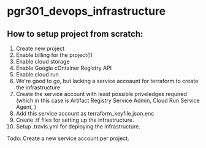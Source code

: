 # pgr301_devops_infrastructure

## How to setup project from scratch:
1. Create new project
2. Enable billing for the project(!)
3. Enable cloud storage
4. Enable Google cOntainer Registry API
5. Enable cloud run
6. We're good to go, but lacking a service accoaunt for terraform to create the infrastructure
7. Create the service account with least possible priveledges required (which in this case is Artifact Registry Service Admin, Cloud Run Service Agent, )
8. Add this service account as terraform_keyfile.json.enc
9. Create .tf files for setting up the infrastructure.
10. Setup .travis.yml for deploying the infrastructure.



Todo: Create a new service account per project.